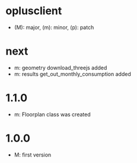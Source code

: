 # oplusclient

* (M): major, (m): minor, (p): patch

# next
* m: geometry download_threejs added
* m: results get_out_monthly_consumption added

# 1.1.0
* m: Floorplan class was created

# 1.0.0
* M: first version